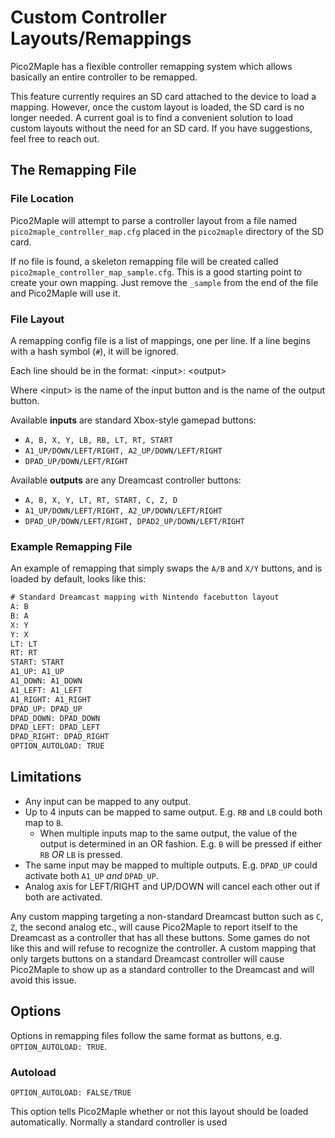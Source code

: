 # Custom Controller Layouts/Remappings

Pico2Maple has a flexible controller remapping system which allows basically an entire controller to be remapped.

This feature currently requires an SD card attached to the device to load a mapping. However, once the custom layout is loaded, the SD card is no longer needed. A current goal is to find a convenient solution to load custom layouts without the need for an SD card. If you have suggestions, feel free to reach out.

## The Remapping File

### File Location

Pico2Maple will attempt to parse a controller layout from a file named `pico2maple_controller_map.cfg` placed in the `pico2maple` directory of the SD card.

If no file is found, a skeleton remapping file will be created called `pico2maple_controller_map_sample.cfg`. This is a good starting point to create your own mapping. Just remove the `_sample` from the end of the file and Pico2Maple will use it.

### File Layout

A remapping config file is a list of mappings, one per line. If a line begins with a hash symbol (`#`), it will be ignored.

Each line should be in the format: \<input\>: \<output\>

Where \<input\> is the name of the input button and <output> is the name of the output button.

Available **inputs** are standard Xbox-style gamepad buttons:

* `A, B, X, Y, LB, RB, LT, RT, START`
* `A1_UP/DOWN/LEFT/RIGHT, A2_UP/DOWN/LEFT/RIGHT`
* `DPAD_UP/DOWN/LEFT/RIGHT`

Available **outputs** are any Dreamcast controller buttons:

* `A, B, X, Y, LT, RT, START, C, Z, D`
* `A1_UP/DOWN/LEFT/RIGHT, A2_UP/DOWN/LEFT/RIGHT`
* `DPAD_UP/DOWN/LEFT/RIGHT, DPAD2_UP/DOWN/LEFT/RIGHT`

### Example Remapping File

An example of remapping that simply swaps the `A/B` and `X/Y` buttons, and is loaded by default, looks like this:

```txt
# Standard Dreamcast mapping with Nintendo facebutton layout
A: B
B: A
X: Y
Y: X
LT: LT
RT: RT
START: START
A1_UP: A1_UP
A1_DOWN: A1_DOWN
A1_LEFT: A1_LEFT
A1_RIGHT: A1_RIGHT
DPAD_UP: DPAD_UP
DPAD_DOWN: DPAD_DOWN
DPAD_LEFT: DPAD_LEFT
DPAD_RIGHT: DPAD_RIGHT
OPTION_AUTOLOAD: TRUE
```

## Limitations

* Any input can be mapped to any output.
* Up to 4 inputs can be mapped to same output. E.g. `RB` and `LB` could both map to `B`.
    * When multiple inputs map to the same output, the value of the output is determined in an OR fashion. E.g. `B` will be pressed if either `RB` *OR* `LB` is pressed.
* The same input may be mapped to multiple outputs. E.g. `DPAD_UP` could activate both `A1_UP` *and* `DPAD_UP`.
* Analog axis for LEFT/RIGHT and UP/DOWN will cancel each other out if both are activated.

Any custom mapping targeting a non-standard Dreamcast button such as `C`, `Z`, the second analog etc., will cause Pico2Maple to report itself to the Dreamcast as a controller that has all these buttons. Some games do not like this and will refuse to recognize the controller. A custom mapping that only targets buttons on a standard Dreamcast controller will cause Pico2Maple to show up as a standard controller to the Dreamcast and will avoid this issue.

## Options

Options in remapping files follow the same format as buttons, e.g. `OPTION_AUTOLOAD: TRUE`.

### Autoload

`OPTION_AUTOLOAD: FALSE/TRUE`

This option tells Pico2Maple whether or not this layout should be loaded automatically. Normally a standard controller is used
